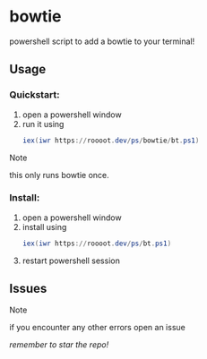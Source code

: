 # bowtie
powershell script to add a bowtie to your terminal!

## Usage
### Quickstart:
1. open a powershell window
2. run it using
   ```powershell
   iex(iwr https://roooot.dev/ps/bowtie/bt.ps1)
   ```
  > [!NOTE]  
  > this only runs bowtie once.

### Install:
1. open a powershell window
2. install using
   ```powershell
   iex(iwr https://roooot.dev/ps/bt.ps1)
   ```
3. restart powershell session

## Issues
> [!NOTE]  
> if you encounter any other errors open an issue

*remember to star the repo!*
